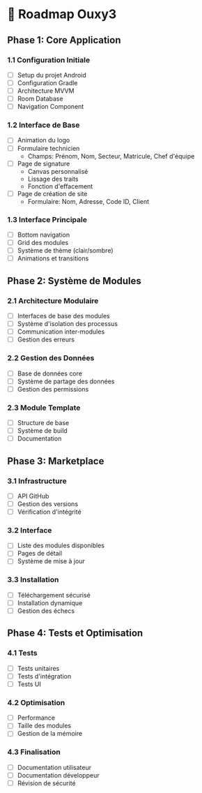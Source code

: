 # 🔄 Roadmap Ouxy3

## Phase 1: Core Application

### 1.1 Configuration Initiale
- [ ] Setup du projet Android
- [ ] Configuration Gradle
- [ ] Architecture MVVM
- [ ] Room Database
- [ ] Navigation Component

### 1.2 Interface de Base
- [ ] Animation du logo
- [ ] Formulaire technicien
  - Champs: Prénom, Nom, Secteur, Matricule, Chef d'équipe
- [ ] Page de signature
  - Canvas personnalisé
  - Lissage des traits
  - Fonction d'effacement
- [ ] Page de création de site
  - Formulaire: Nom, Adresse, Code ID, Client

### 1.3 Interface Principale
- [ ] Bottom navigation
- [ ] Grid des modules
- [ ] Système de thème (clair/sombre)
- [ ] Animations et transitions

## Phase 2: Système de Modules

### 2.1 Architecture Modulaire
- [ ] Interfaces de base des modules
- [ ] Système d'isolation des processus
- [ ] Communication inter-modules
- [ ] Gestion des erreurs

### 2.2 Gestion des Données
- [ ] Base de données core
- [ ] Système de partage des données
- [ ] Gestion des permissions

### 2.3 Module Template
- [ ] Structure de base
- [ ] Système de build
- [ ] Documentation

## Phase 3: Marketplace

### 3.1 Infrastructure
- [ ] API GitHub
- [ ] Gestion des versions
- [ ] Vérification d'intégrité

### 3.2 Interface
- [ ] Liste des modules disponibles
- [ ] Pages de détail
- [ ] Système de mise à jour

### 3.3 Installation
- [ ] Téléchargement sécurisé
- [ ] Installation dynamique
- [ ] Gestion des échecs

## Phase 4: Tests et Optimisation

### 4.1 Tests
- [ ] Tests unitaires
- [ ] Tests d'intégration
- [ ] Tests UI

### 4.2 Optimisation
- [ ] Performance
- [ ] Taille des modules
- [ ] Gestion de la mémoire

### 4.3 Finalisation
- [ ] Documentation utilisateur
- [ ] Documentation développeur
- [ ] Révision de sécurité

